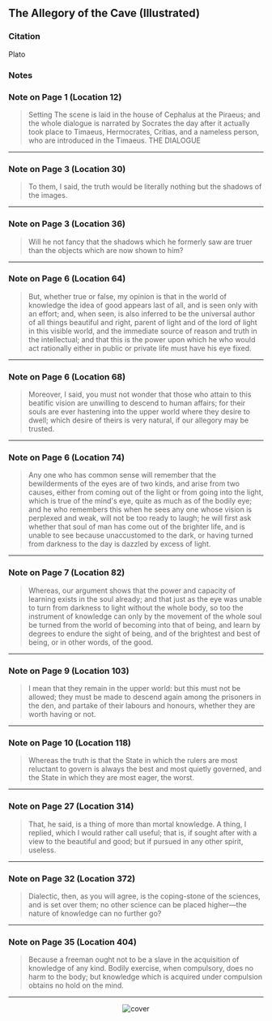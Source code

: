 ## The Allegory of the Cave (Illustrated)

### Citation
Plato

### Notes

### Note on Page 1 (Location 12)
> Setting The scene is laid in the house of Cephalus at the Piraeus; and the whole dialogue is narrated by Socrates the day after it actually took place to Timaeus, Hermocrates, Critias, and a nameless person, who are introduced in the Timaeus. THE DIALOGUE

---

### Note on Page 3 (Location 30)
> To them, I said, the truth would be literally nothing but the shadows of the images.

---

### Note on Page 3 (Location 36)
> Will he not fancy that the shadows which he formerly saw are truer than the objects which are now shown to him?

---

### Note on Page 6 (Location 64)
> But, whether true or false, my opinion is that in the world of knowledge the idea of good appears last of all, and is seen only with an effort; and, when seen, is also inferred to be the universal author of all things beautiful and right, parent of light and of the lord of light in this visible world, and the immediate source of reason and truth in the intellectual; and that this is the power upon which he who would act rationally either in public or private life must have his eye fixed.

---

### Note on Page 6 (Location 68)
> Moreover, I said, you must not wonder that those who attain to this beatific vision are unwilling to descend to human affairs; for their souls are ever hastening into the upper world where they desire to dwell; which desire of theirs is very natural, if our allegory may be trusted.

---

### Note on Page 6 (Location 74)
> Any one who has common sense will remember that the bewilderments of the eyes are of two kinds, and arise from two causes, either from coming out of the light or from going into the light, which is true of the mind's eye, quite as much as of the bodily eye; and he who remembers this when he sees any one whose vision is perplexed and weak, will not be too ready to laugh; he will first ask whether that soul of man has come out of the brighter life, and is unable to see because unaccustomed to the dark, or having turned from darkness to the day is dazzled by excess of light.

---

### Note on Page 7 (Location 82)
> Whereas, our argument shows that the power and capacity of learning exists in the soul already; and that just as the eye was unable to turn from darkness to light without the whole body, so too the instrument of knowledge can only by the movement of the whole soul be turned from the world of becoming into that of being, and learn by degrees to endure the sight of being, and of the brightest and best of being, or in other words, of the good.

---

### Note on Page 9 (Location 103)
> I mean that they remain in the upper world: but this must not be allowed; they must be made to descend again among the prisoners in the den, and partake of their labours and honours, whether they are worth having or not.

---

### Note on Page 10 (Location 118)
> Whereas the truth is that the State in which the rulers are most reluctant to govern is always the best and most quietly governed, and the State in which they are most eager, the worst.

---

### Note on Page 27 (Location 314)
> That, he said, is a thing of more than mortal knowledge. A thing, I replied, which I would rather call useful; that is, if sought after with a view to the beautiful and good; but if pursued in any other spirit, useless.

---

### Note on Page 32 (Location 372)
> Dialectic, then, as you will agree, is the coping-stone of the sciences, and is set over them; no other science can be placed higher—the nature of knowledge can no further go?

---

### Note on Page 35 (Location 404)
> Because a freeman ought not to be a slave in the acquisition of knowledge of any kind. Bodily exercise, when compulsory, does no harm to the body; but knowledge which is acquired under compulsion obtains no hold on the mind.

---


<div style="display: flex; align-items: center; justify-content: center; max-width: 100%;">
    <img src="/writing/images/allegory_of_the_cave.jpg" alt="cover" style="max-width: 100%; max-height: 100%;">
</div>
